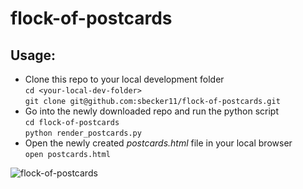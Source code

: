 # flock-of-postcards

## Usage:

* Clone this repo to your local development folder    
`cd <your-local-dev-folder>`  
`git clone git@github.com:sbecker11/flock-of-postcards.git` 
* Go into the newly downloaded repo and run the python script    
`cd flock-of-postcards`  
`python render_postcards.py`  
* Open the newly created *postcards.html* file in your local browser  
`open postcards.html`  

![flock-of-postcards](https://shawn.beckerstudio.com/wp-content/uploads/2023/05/flat-flock-of-postcards.png)
